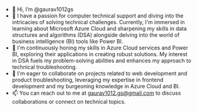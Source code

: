 - 👋 Hi, I’m @gaurav1012gs
- 👀 I have a passion for computer technical support and diving into the intricacies of solving technical challenges. Currently, I'm immersed in learning about Microsoft Azure Cloud and sharpening my skills in data structures and algorithms (DSA) alongside delving into the world of business intelligence (BI) tools like Power BI.
- 🌱 I'm continuously honing my skills in Azure Cloud services and Power BI, exploring their applications in creating robust solutions. My interest in DSA fuels my problem-solving abilities and enhances my approach to technical troubleshooting.
- 💞️ I'm eager to collaborate on projects related to web development and product troubleshooting, leveraging my expertise in frontend development and my burgeoning knowledge in Azure Cloud and BI.
- 📫 You can reach out to me at gaurav1012.gs@gmail.com to discuss collaborations or connect on technical topics.

<!---
gaurav1012gs/gaurav1012gs is a ✨ special ✨ repository because its `README.md` (this file) appears on your GitHub profile.
You can click the Preview link to take a look at your changes.
--->
